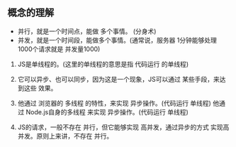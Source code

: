 ## 概念的理解

- 并行，就是一个时间点，能做 多个事情。 (分身术)
- 并发，就是一个时间段，能做多个事情。(通常说，服务器 1分钟能够处理 1000个请求就是 并发量1000)

1. JS是单线程的。(这里的单线程的意思是指 代码运行 的单线程)

2. 它可以异步、也可以同步，因为这是一个现象，JS可以通过 某些手段，来达到这些 效果。

3. 他通过 浏览器的 多线程 的特性，来实现 异步操作。(代码运行 单线程)
他通过 Node.js自身的多线程 来实现 异步操作。(代码运行 单线程)

4. JS的请求，一般不存在 并行，但它能够实现 高并发，通过异步的方式 实现高并发。原则上来讲，不存在 并行。